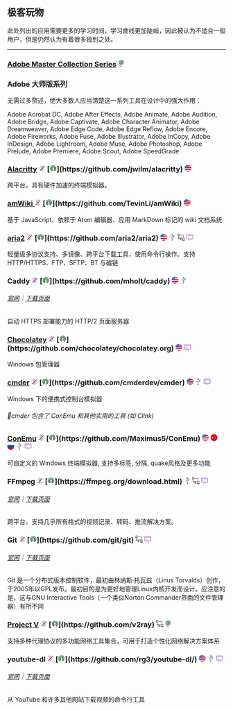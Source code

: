 ## 极客玩物

此处列出的应用需要更多的学习时间，学习曲线更加陡峭，因此被认为不适合一般用户，但是仍然认为有着很多独到之处。

---

### [Adobe Master Collection Series](https://www.adobe.com/creativecloud.html) ![](../assets/earth-globe.png)

### Adobe 大师版系列

无需过多赘述，绝大多数人应当清楚这一系列工具在设计中的强大作用：

Adobe Acrobat DC, Adobe After Effects, Adobe Animate, Adobe Audition, Adobe Bridge, Adobe Captivate, Adobe Character Animator, Adobe Dreamweaver, Adobe Edge Code, Adobe Edge Reflow, Adobe Encore, Adobe Fireworks, Adobe Fuse, Adobe Illustrator, Adobe InCopy, Adobe InDesign, Adobe Lightroom, Adobe Muse, Adobe Photoshop, Adobe Prelude, Adobe Premiere, Adobe Scout, Adobe SpeedGrade

### [Alacritty](https://github.com/jwilm/alacritty) ![](../assets/free.png) [![](../assets/open-source-icon.png "Apache 2.0@GitHub: https://github.com/jwilm/alacritty")](https://github.com/jwilm/alacritty) ![](../assets/united-states.png)

跨平台，具有硬件加速的终端模拟器。

### [amWiki ](https://github.com/TevinLi/amWiki)![](../assets/free.png) [![](../assets/open-source-icon.png "MIT@GitHub: https://github.com/TevinLi/amWiki")](https://github.com/TevinLi/amWiki) ![](../assets/united-states.png)

基于 JavaScript、依赖于 Atom 编辑器、应用 MarkDown 标记的 wiki 文档系统

### [aria2](https://aria2.github.io/) ![](../assets/free.png) [![](../assets/open-source-icon.png "GPL 2.0@GitHub: https://github.com/aria2/aria2")](https://github.com/aria2/aria2) ![](../assets/united-states.png) ![](../assets/usb.png) ![](../assets/multi_platform.png) ![](../assets/command-line.png)

轻量级多协议支持、多镜像、跨平台下载工具，使用命令行操作。支持 HTTP/HTTPS、FTP、SFTP、BT 与磁链

### Caddy ![](../assets/free.png) [![](../assets/open-source-icon.png "Apache 2.0@GitHub: https://github.com/mholt/caddy")](https://github.com/mholt/caddy) ![](../assets/united-states.png) ![](../assets/usb.png)

###### [官网](https://caddyserver.com/)｜[下载页面](https://caddyserver.com/download)

自动 HTTPS 部署能力的 HTTP/2 页面服务器

### [Chocolatey](https://chocolatey.org/) ![](../assets/free.png) [![](../assets/open-source-icon.png "GPL 3.0@GitHub: https://github.com/chocolatey/chocolatey.org")](https://github.com/chocolatey/chocolatey.org) ![](../assets/united-states.png) ![](../assets/command-line.png)

Windows 包管理器

### [cmder](http://cmder.net/) ![](../assets/free.png) [![](../assets/open-source-icon.png "MIT@GitHub: https://github.com/cmderdev/cmder")](https://github.com/cmderdev/cmder) ![](../assets/united-states.png) ![](../assets/usb.png) ![](../assets/command-line.png)

Windows 下的便携式控制台模拟器

###### 📌cmder 包含了 ConEmu 和其他实用的工具 (如 Clink)

### [ConEmu](https://conemu.github.io/) ![](../assets/free.png) [![](../assets/open-source-icon.png "BSD@GitHub: https://github.com/Maximus5/ConEmu")](https://github.com/Maximus5/ConEmu) ![](../assets/united-states.png) ![](../assets/china.png) ![](../assets/russia.png) ![](../assets/usb.png) ![](../assets/command-line.png)

可自定义的 Windows 终端模拟器, 支持多标签, 分隔, quake风格及更多功能

### FFmpeg ![](../assets/free.png) [![](../assets/open-source-icon.png "LGPL/GPL@ffmpeg.org: https://ffmpeg.org/download.html")](https://ffmpeg.org/download.html) ![](../assets/usb.png) ![](../assets/multi_platform.png) ![](../assets/command-line.png)

###### [官网](https://ffmpeg.org/)｜[下载页面](http://ffmpeg.zeranoe.com/builds/)

跨平台，支持几乎所有格式的视频记录、转码、推流解决方案。

### Git ![](../assets/free.png) [![](../assets/open-source-icon.png "LGPL 2.1@Github: https://github.com/git/git")](https://github.com/git/git) ![](../assets/multi_platform.png) ![](../assets/command-line.png)

###### [官网](https://git-scm.com/)｜[下载页面](https://git-scm.com/downloads)

Git 是一个分布式版本控制软件，最初由林纳斯·托瓦兹（Linus Torvalds）创作，于2005年以GPL发布。最初目的是为更好地管理Linux内核开发而设计。应注意的是，这与GNU Interactive Tools（一个类似Norton Commander界面的文件管理器）有所不同

### [Project V](https://www.v2ray.com/) ![](../assets/free.png) [![](../assets/open-source-icon.png "MIT/GPL 3.0/AGPL 2.1@Github: https://github.com/v2ray")](https://github.com/v2ray) ![](../assets/multi_platform.png) ![](../assets/earth-globe.png)

支持多种代理协议的多功能网络工具集合，可用于打造个性化网络解决方案体系

### youtube-dl ![](../assets/free.png) [![](../assets/open-source-icon.png "The Unlicense@GitHub: https://github.com/rg3/youtube-dl/")](https://github.com/rg3/youtube-dl/) ![](../assets/united-states.png) ![](../assets/usb.png) ![](../assets/command-line.png)

###### [官网](http://rg3.github.io/youtube-dl/)｜[下载页面](http://rg3.github.io/youtube-dl/download.html)

从 YouTube 和许多其他网站下载视频的命令行工具
